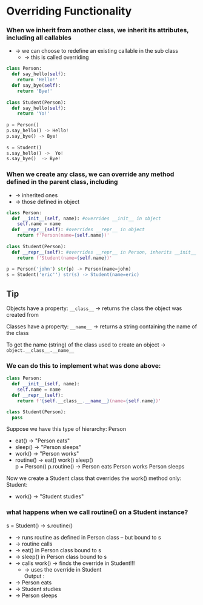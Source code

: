 # Overriding Functionality
### When we inherit from another class, we inherit its attributes, including all callables
* -> we can choose to redefine an existing callable in the sub class
     * -> this is called overriding
```python
class Person:
  def say_hello(self):
    return 'Hello!'
  def say_bye(self):
    return 'Bye!'
    
class Student(Person):
  def say_hello(self):
    return 'Yo!'
    
p = Person() 
p.say_hello() -> Hello!
p.say_bye() -> Bye!
  
s = Student()
s.say_hello() ->  Yo!
s.say_bye()  -> Bye!
```

### When we create any class, we can override any method defined in the parent class, including
* -> inherited ones
* -> those defined in object

```python
class Person:
  def __init__(self, name): #overrides __init__ in object
    self.name = name
  def __repr__(self): #overrides __repr__ in object
    return f'Person(name={self.name})'
    
class Student(Person):
  def __repr__(self): #overrides __repr__ in Person, inherits __init__ from Person
    return f'Student(name={self.name})'
    
p = Person('john') str(p) -> Person(name=john)
s = Student('eric'') str(s) -> Student(name=eric)
```

## Tip
Objects have a property: ```__class__``` -> returns the class the object was created from</br>

Classes have a property: ```__name__```  -> returns a string containing the name of the class<br/>

To get the name (string) of the class used to create an object -> ```object.__class__.__name__```<br/>


### We can do this to implement what was done above:
```python
class Person:
  def __init__(self, name):
    self.name = name
  def __repr__(self):
    return f'{self.__class__.__name__}(name={self.name})'

class Student(Person):
  pass
```


Suppose we have this type of hierarchy:
Person
- eat()   -> "Person eats"<br/>
- sleep() -> "Person sleeps"<br/>
- work()  -> "Person works"<br/>
- routine() -> eat() work() sleep()<br/>
p = Person()
p.routine() -> Person eats Person works Person sleeps

Now we create a Student class that overrides the work() method only:<br/>
Student:
- work() -> "Student studies" 

### what happens when we call routine() on a Student instance?
s = Student() -> s.routine()
* -> runs routine as defined in Person class – but bound to s
* -> routine calls 
* -> eat() in Person class bound to s
* -> sleep() in Person class bound to s
* -> calls work() -> finds the override in Student!!!
    * -> uses the override in Student<br/>
Output :<br/>
* -> Person eats
* -> Student studies
* -> Person sleeps
